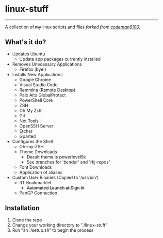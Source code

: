 # linux-stuff
---
A collection of ~~my~~ linux scripts and files _forked from [codeman6100.](https://github.com/codeman6100/linux-stuff)_

## What's it do?
* Updates Ubuntu
  * Update app packages currently installed
* Removes Unecessary Applications
  * Firefox (bye!)
* Installs New Applications
  * Google Chrome
  * Visual Studio Code
  * Remmina (Remote Desktop)
  * Palo Alto GlobalProtect
  * PowerShell Core
  * ZSH
  * Oh My Zsh!
  * Git
  * Net Tools
  * OpenSSH Server
  * Etcher
  * Gparted
* Configures the Shell
  * Oh-my-ZSH
  * Theme Downloads
    * Deault theme is powerlevel9k
    * See branches for 'bender' and 'rkj-repos'
  * Font Downloads
  * Application of aliases
* Custom User Binaries (Copied to '/usr/bin')
  * RT Bookmarklet
    * ~~Automated Launch at Sign In~~
  * PanGP Connection
## Installation
1. Clone the repo
2. Change your working directory to "./linux-stuff"
3. Run "sh ./setup.sh" to begin the process
